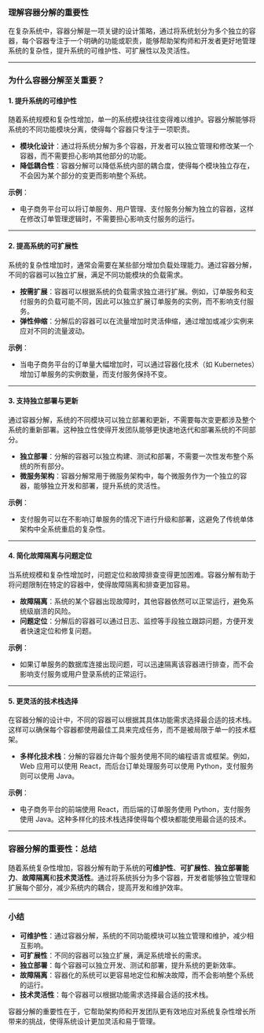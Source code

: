 ### 理解容器分解的重要性

在复杂系统中，容器分解是一项关键的设计策略，通过将系统划分为多个独立的容器，每个容器专注于一个明确的功能或职责，能够帮助架构师和开发者更好地管理系统的复杂性，提升系统的可维护性、可扩展性以及灵活性。

---

### 为什么容器分解至关重要？

#### 1. **提升系统的可维护性**

随着系统规模和复杂性增加，单一的系统模块往往变得难以维护。容器分解能够将系统的不同功能模块分离，使得每个容器只专注于一项职责。

- **模块化设计**：通过将系统分解为多个容器，开发者可以独立管理和修改某一个容器，而不需要担心影响其他部分的功能。
- **降低耦合性**：容器分解可以降低系统内部的耦合度，使得每个模块独立存在，不会因为某个部分的变更而影响整个系统。

**示例**：
- 电子商务平台可以将订单服务、用户管理、支付服务分解为独立的容器，这样在修改订单管理逻辑时，不需要担心影响支付服务的运行。

---

#### 2. **提高系统的可扩展性**

系统的复杂性增加时，通常会需要在某些部分增加负载处理能力。通过容器分解，不同的容器可以独立扩展，满足不同功能模块的负载需求。

- **按需扩展**：容器可以根据系统的负载需求独立进行扩展。例如，订单服务和支付服务的负载可能不同，因此可以独立扩展订单服务的实例，而不影响支付服务。
- **弹性伸缩**：分解后的容器可以在流量增加时灵活伸缩，通过增加或减少实例来应对不同的流量波动。

**示例**：
- 当电子商务平台的订单量大幅增加时，可以通过容器化技术（如 Kubernetes）增加订单服务的实例数量，而支付服务保持不变。

---

#### 3. **支持独立部署与更新**

通过容器分解，系统的不同模块可以独立部署和更新，不需要每次变更都涉及整个系统的重新部署。这种独立性使得开发团队能够更快速地迭代和部署系统的不同部分。

- **独立部署**：分解的容器可以独立构建、测试和部署，不需要一次性发布整个系统的所有部分。
- **微服务架构**：容器分解常用于微服务架构中，每个微服务作为一个独立的容器，能够独立开发和部署，提升系统的灵活性。

**示例**：
- 支付服务可以在不影响订单服务的情况下进行升级和部署，这避免了传统单体架构中全系统重启的复杂性。

---

#### 4. **简化故障隔离与问题定位**

当系统规模和复杂性增加时，问题定位和故障排查变得更加困难。容器分解有助于将问题限制在特定的容器中，使得故障隔离和排查更加容易。

- **故障隔离**：系统的某个容器出现故障时，其他容器依然可以正常运行，避免系统级崩溃的风险。
- **问题定位**：分解后的容器可以通过日志、监控等手段独立跟踪问题，方便开发者快速定位和修复问题。

**示例**：
- 如果订单服务的数据库连接出现问题，可以迅速隔离该容器进行排查，而不会影响支付服务或用户登录系统的正常运行。

---

#### 5. **更灵活的技术栈选择**

在容器分解的设计中，不同的容器可以根据其具体功能需求选择最合适的技术栈。这样可以确保每个容器都使用最佳工具来完成任务，而不是被局限于单一的技术框架。

- **多样化技术栈**：分解的容器允许每个服务使用不同的编程语言或框架。例如，Web 应用可以使用 React，而后台订单处理服务可以使用 Python，支付服务则可以使用 Java。
  
**示例**：
- 电子商务平台的前端使用 React，而后端的订单服务使用 Python，支付服务使用 Java。这种多样化的技术栈选择使得每个模块都能使用最合适的技术。

---

### 容器分解的重要性：总结

随着系统复杂性增加，容器分解有助于系统的**可维护性**、**可扩展性**、**独立部署能力**、**故障隔离**和**技术灵活性**。通过将系统拆分为多个容器，开发者能够独立管理和扩展每个部分，减少系统内的耦合，提高开发和维护效率。

---

### 小结

- **可维护性**：通过容器分解，系统的不同功能模块可以独立管理和维护，减少相互影响。
- **可扩展性**：不同的容器可以独立扩展，满足系统增长的需求。
- **独立部署**：每个容器可以独立开发、测试和部署，提升系统的更新效率。
- **故障隔离**：容器化的系统可以更容易地定位和解决故障，而不会影响整个系统的运行。
- **技术灵活性**：每个容器可以根据功能需求选择最合适的技术栈。

容器分解的重要性在于，它帮助架构师和开发团队更有效地应对系统复杂性增长所带来的挑战，使得系统设计更加灵活和易于管理。
